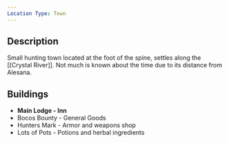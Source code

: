 ```yaml
---
Location Type: Town
---
```

## Description

Small hunting town located at the foot of the spine, settles along the [[Crystal River]]. Not much is known about the time due to its distance from Alesana.

## Buildings

- **Main Lodge - Inn**
- Bocos Bounty - General Goods
- Hunters Mark - Armor and weapons shop
- Lots of Pots - Potions and herbal ingredients